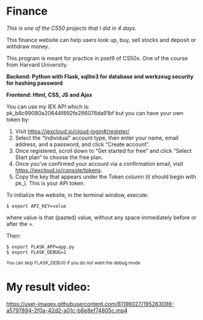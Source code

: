 # Finance
*This is one of the CS50 projects that I did in 4 days.*  

This finance website can help users look up, buy, sell stocks and deposit or withdraw money.

This program is meant for practice in pset9 of CS50x. One of the course from Harvard University.

**Backend: Python with Flask, sqlite3 for database and werkzeug security for hashing password**

**Frontend: Html, CSS, JS and Ajax**

You can use my IEX API which is: pk_b8c99080a20644f892fe286076da91bf but you can have your own token by:

1. Visit https://iexcloud.io/cloud-login#/register/
2. Select the “Individual” account type, then enter your name, email address, and a password, and click “Create account”.
3. Once registered, scroll down to “Get started for free” and click “Select Start plan” to choose the free plan.
4. Once you’ve confirmed your account via a confirmation email, visit https://iexcloud.io/console/tokens.
5. Copy the key that appears under the Token column (it should begin with pk_). This is your API token.

To initialize the website, in the terminal window, execute:
```
$ export API_KEY=value
```
where value is that (pasted) value, without any space immediately before or after the =. 

Then:
```
$ export FLASK_APP=app.py
$ export FLASK_DEBUG=1 
```
<sub>You can skip FLASK_DEBUG if you do not want the debug mode</sub>

# My result video:


https://user-images.githubusercontent.com/81196027/195263098-a5797894-2f0a-42d2-a01c-b6e8ef74805c.mp4

